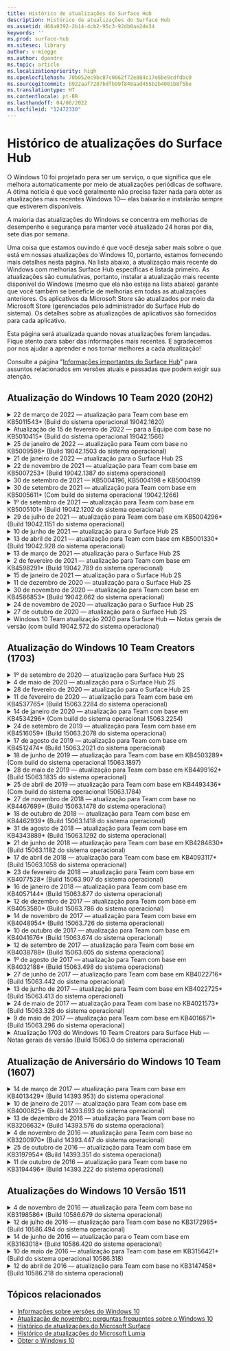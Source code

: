 ```yaml
---
title: Histórico de atualizações do Surface Hub
description: Histórico de atualizações do Surface Hub
ms.assetid: d66a9392-2b14-4cb2-95c3-92db0ae2de34
keywords: ''
ms.prod: surface-hub
ms.sitesec: library
author: v-miegge
ms.author: dpandre
ms.topic: article
ms.localizationpriority: high
ms.openlocfilehash: 70b052ec9bc87c0062f72e884c17e6be9cdfdbc0
ms.sourcegitcommit: b922aaf7287bdfb99f848aad455b2b4001b8f5be
ms.translationtype: HT
ms.contentlocale: pt-BR
ms.lasthandoff: 04/06/2022
ms.locfileid: "12472330"
---
```

# <a name="surface-hub-update-history"></a>Histórico de atualizações do Surface Hub

O Windows 10 foi projetado para ser um serviço, o que significa que ele melhora automaticamente por meio de atualizações periódicas de software. A ótima notícia é que você geralmente não precisa fazer nada para obter as atualizações mais recentes Windows 10— elas baixarão e instalarão sempre que estiverem disponíveis.

A maioria das atualizações do Windows se concentra em melhorias de desempenho e segurança para manter você atualizado 24 horas por dia, sete dias por semana.

Uma coisa que estamos ouvindo é que você deseja saber mais sobre o que está em nossas atualizações do Windows 10, portanto, estamos fornecendo mais detalhes nesta página. Na lista abaixo, a atualização mais recente do Windows com melhorias Surface Hub específicas é listada primeiro. As atualizações são cumulativas, portanto, instalar a atualização mais recente disponível do Windows (mesmo que ela não esteja na lista abaixo) garante que você também se beneficie de melhorias em todas as atualizações anteriores. Os aplicativos da Microsoft Store são atualizados por meio da Microsoft Store (gerenciados pelo administrador do Surface Hub do sistema). Os detalhes sobre as atualizações de aplicativos são fornecidos para cada aplicativo.

Esta página será atualizada quando novas atualizações forem lançadas. Fique atento para saber das informações mais recentes. E agradecemos por nos ajudar a aprender e nos tornar melhores a cada atualização!

Consulte a página "[Informações importantes do Surface Hub](https://support.microsoft.com/products/surface-devices/surface-hub)" para assuntos relacionados em versões atuais e passadas que podem exigir sua atenção.

## <a name="windows-10-team-2020-update-20h2"></a>Atualização do Windows 10 Team 2020 (20H2)

<details>
<summary>22 de março de 2022 — atualização para Team com base em KB5011543* (Build do sistema operacional 19042.1620)</summary>

Essa atualização para o Surface Hub inclui melhorias de qualidade e correções de segurança. As principais atualizações Surface Hub, ainda não descritas [no histórico de atualização do Windows 10](https://support.microsoft.com/help/4581839/windows-10-update-history), incluem:

* Adiciona a capacidade de os administradores [instalarem aplicativos Web progressivos](install-pwa-surface-hub.md) (PWAs).
* Resolve um problema em que os Surface Hubs ingressados no Azure AD ou configurados com uma conta de administrador local não podiam sincronizar o relógio do computador.
* Resolve um problema em que o uso de sugestões de credenciais de Reuniões e Arquivos com o aplicativo Authenticator podia forçar o usuário a repetir o processo de logon.
 
Consulte o [guia de administração do Surface Hub](/surface-hub/) para habilitar/desabilitar recursos e serviços do dispositivo. *[KB5011543](https://support.microsoft.com/help/5011543)
</details>

<details>
<summary>Atualização de 15 de fevereiro de 2022 — para a Equipe com base no KB5010415* (Build do sistema operacional 19042.1566)</summary>

Essa atualização para o Surface Hub inclui melhorias de qualidade e correções de segurança. As principais atualizações do Surface Hub são descritas no [Windows 10 Team 2020 Update 2](surface-hub-2020-update-whats-new.md#windows-10-team-2020-update-2) e também incluem o seguinte:

* Correção que permite que os serviços do Exchange sejam desabilitados durante a configuração da Conta de Dispositivo.
* Melhora a confiabilidade de alguns cenários de instalação da Conta de Dispositivo ao usar uma caixa de correio local do Exchange.
* Melhora a confiabilidade para alguns cenários de configuração de política de MDM ao usar o CSP do SurfaceHub.
* Melhora a confiabilidade para cenários de chamada de entrada ao usar o Skype for Business.

Consulte o [guia de administração do Surface Hub](/surface-hub/) para habilitar/desabilitar recursos e serviços do dispositivo. *[KB5010415](https://support.microsoft.com/help/5010415)
</details>

<details>
<summary>25 de janeiro de 2022 — atualização para Team com base no KB5009596* (Build 19042.1503 do sistema operacional)</summary>

Essa atualização para o Surface Hub inclui melhorias de qualidade e correções de segurança. As principais atualizações Surface Hub, ainda não descritas [no histórico de atualização do Windows 10](https://support.microsoft.com/help/4581839/windows-10-update-history), incluem:

* Resolve um problema em que os Surface Hubs não podiam relatar dados para seus espaços de trabalho configurados do Azure Log Analytics.
* Resolve um problema em que iniciar uma reunião Skype for Business de uma tela de boas-vindas de um Surface Hub pode resultar em um cliente SfB totalmente maximizada que não era minimizado.
* Resolve um problema em que os Surface Hubs ingressados no Azure AD não preencheram previamente reuniões e arquivos de login com uma lista de convidados de reunião.
* Resolve um problema em que a rotação da senha da conta de dispositivo não pôde ser habilitada em alguns cenários locais.

Consulte o [guia de administração do Surface Hub](/surface-hub/) para habilitar/desabilitar recursos e serviços do dispositivo. *[KB5009596](https://support.microsoft.com/help/5009596)
</details>

<details>
<summary>21 de janeiro de 2022 — atualização para o Surface Hub 2S</summary>

Essa atualização é específica do Surface Hub 2S e fornece as atualizações de driver e firmware descritas abaixo:

* Atualização UEFI do Surface - 694.3924.768.0
  * Melhora a segurança e a estabilidade do sistema.
* Driver da Interface do Mecanismo de Gerenciamento Intel(R) - 2120.100.0.1085
  * Melhora a segurança e a estabilidade do sistema.
</details>

<details>
<summary>22 de novembro de 2021 — atualização para Team com base em KB5007253* (Build 19042.1387 do sistema operacional)</summary>

Essa atualização para o Surface Hub inclui melhorias de qualidade e correções de segurança. As principais atualizações Surface Hub, ainda não descritas [no histórico de atualização do Windows 10](https://support.microsoft.com/help/4581839/windows-10-update-history), incluem:

* Correção que impõe um limite de 32 caracteres ao usar a política MDM para definir 'Nome Amigável' em um Surface Hub.
* Correção que corrige o comportamento da política MDM allowStorageCard quando revertida para um valor de 1 (cartões de armazenamento permitidos) de 0.
* Atualize para permitir que o navegador Edge (Chromium) acesse os mesmos locais de arquivo acessíveis no Explorador de Arquivos, incluindo uma unidade USB anexada.

Consulte o [guia de administração do Surface Hub](/surface-hub/) para habilitar/desabilitar recursos e serviços do dispositivo. *[KB5007253](https://support.microsoft.com/help/5007253)
</details>

<details>
<summary>30 de setembro de 2021 — KB5004196, KB5004198 e KB5004199</summary>

Essas atualizações para o Surface Hub entregam o cliente da sala Teams, o agente do Centro de Administração do Teams e o agente de Salas de Reunião Gerenciadas. Os principais recursos são descritos nas [na Sala do Teams no Surface Hub](surface-hub-teams-rooms.md).
 
Consulte o [guia de administração do Surface Hub](/surface-hub/) para habilitar/desabilitar recursos e serviços do dispositivo.
</details>

<details>
<summary>30 de setembro de 2021 — atualização para Team com base em KB5005611* (Com build do sistema operacional 19042.1266)</summary>

Essa atualização para o Surface Hub inclui melhorias de qualidade e correções de segurança. As principais atualizações Surface Hub, ainda não descritas [no histórico de atualização do Windows 10](https://support.microsoft.com/help/4581839/windows-10-update-history), incluem:

* Substitui o Modo de Reunião 1 (Teams preferencial/SfB disponível) pela funcionalidade do Modo 2 (somente Teams), qualquer configuração pode ser usada, mas ambas têm o mesmo efeito.

Consulte o [guia de administração do Surface Hub](/surface-hub/) para habilitar/desabilitar recursos e serviços do dispositivo. *[KB5005611](https://support.microsoft.com/help/5005611)
</details>

<details>
<summary>1º de setembro de 2021 — atualização para Team com base em KB5005101* (Build 19042.1202 do sistema operacional)</summary>

Essa atualização para o Surface Hub inclui melhorias de qualidade e correções de segurança. As principais atualizações Surface Hub são descritas [na atualização 1 de 2020 do Windows 10 Team](surface-hub-2020-update-whats-new.md#windows-10-team-2020-update-1) e também incluem o seguinte:

* Melhora a confiabilidade de alguns cenários de instalação da Conta de Dispositivo ao usar uma caixa de correio local do Exchange.

Consulte o [guia de administração do Surface Hub](/surface-hub/) para habilitar/desabilitar recursos e serviços do dispositivo. *[KB5005101](https://support.microsoft.com/help/5005101)
</details>

<details>
<summary>29 de julho de 2021 — atualização para Team com base em KB5004296* (Build 19042.1151 do sistema operacional)</summary>

Essa atualização para o Surface Hub inclui melhorias de qualidade e correções de segurança. As principais atualizações Surface Hub, ainda não descritas [no histórico de atualização do Windows 10](https://support.microsoft.com/help/4581839/windows-10-update-history), incluem:

* Atualize para o recurso "Coletar logs" para incluir dados de diagnóstico do Windows no formato csv.
* Correção que garante que a limpeza da Sessão Final remova completamente todos os dados relacionados ao Edge Chromium.
* Melhora alguns cenários de credenciais pessoais com Surface Hubs ingressados no Azure AD ao usar o aplicativo Authenticator.

Consulte o [guia de administração do Surface Hub](/surface-hub/) para habilitar/desabilitar recursos e serviços do dispositivo. *[KB5004296](https://support.microsoft.com/help/5004296)
</details>

<details>
<summary>10 de junho de 2021 — atualização para o Surface Hub 2S</summary>

Essa atualização é específica do Surface Hub 2S e fornece as atualizações de driver e firmware descritas abaixo:

* Atualização UEFI do Surface - 694.3751.768.0
  * Aborda a vulnerabilidade de segurança crítica e melhora a estabilidade do sistema.
* Atualização de firmware do Surface ME - 11.8.86.3877
  * Aborda a vulnerabilidade de segurança crítica e melhora a estabilidade do sistema.
* Driver da Interface do Mecanismo de Gerenciamento Intel(R) - 2102.100.0.1044
  * Aborda a vulnerabilidade de segurança crítica e melhora a estabilidade do sistema.
</details>

<details>
<summary>13 de abril de 2021 — atualização para Team com base em KB5001330* (Build 19042.928 do sistema operacional)</summary>

Essa atualização para o Surface Hub inclui melhorias de qualidade e correções de segurança. As principais atualizações Surface Hub, ainda não descritas [no histórico de atualização do Windows 10](https://support.microsoft.com/help/4581839/windows-10-update-history), incluem:

* Resolve um problema em que alguns dispositivos Surface Hub estavam instalando apenas atualizações de segurança do Windows mensais, em vez de todas as Windows cumulativas.

Consulte o [guia de administração do Surface Hub](/surface-hub/) para habilitar/desabilitar recursos e serviços do dispositivo. *[KB5001330](https://support.microsoft.com/help/5001330)
</details>

<details>
<summary>13 de março de 2021 — atualização para o Surface Hub 2S</summary>

Essa atualização é específica do Surface Hub 2S e fornece as atualizações de driver e firmware descritas abaixo:

* Driver de Bluetooth Intel(R) - 22.30.0.4
  * Melhora a segurança e a estabilidade do sistema.
* Driver gráfico Intel(R) - 27.20.100.8682
  * Melhora a segurança e a estabilidade do sistema.
* Driver Wi-Fi Intel(R) - 22.30.0.11
  * Melhora a segurança e a estabilidade do sistema.
</details>

<details>
<summary>2 de fevereiro de 2021 — atualização para Team com base em KB4598291* (Build 19042.789 do sistema operacional)</summary>

Essa atualização para o Surface Hub inclui melhorias de qualidade e correções de segurança. As principais atualizações Surface Hub, ainda não descritas [no histórico de atualização do Windows 10](https://support.microsoft.com/help/4581839/windows-10-update-history), incluem:

* Correção que permite que a sincronização de calendário com Exchange funcione quando o UPN da conta de dispositivo não for igual a seu SMTP.
* Adiciona a capacidade de os administradores [desabilitarem o uso da Autenticação Moderna](/windows/client-management/mdm/surfacehub-csp#deviceaccount-exchangemodernauthenabled) durante a sincronização de calendário com o Exchange.
* Garante que os usuários do Surface Hub não sejam solicitados a inserir credenciais de proxy depois que o recurso "Usar credenciais de conta de dispositivo" tiver sido habilitado.
* Resolve um problema em que as Windows de atualização e atualização da Loja nunca seriam concluídas se um proxy que exigisse autenticação estivesse em uso.
* Melhora a confiabilidade do aplicativo Conexão durante cenários de ingestão com fio.

Consulte o [guia de administração do Surface Hub](/surface-hub/) para habilitar/desabilitar recursos e serviços do dispositivo. *[KB4598291](https://support.microsoft.com/help/4598291)
</details>

<details>
<summary>15 de janeiro de 2021 — atualização para o Surface Hub 2S</summary>

Essa atualização é específica do Surface Hub 2S e fornece as atualizações de driver e firmware descritas abaixo:

* Atualização de firmware do Surface SMC - 3.93.139.0
* Atualização UEFI do Surface - 694.3473.768.0
</details>

<details>
<summary>11 de dezembro de 2020 — atualização para o Surface Hub 2S</summary>

Essa atualização é específica do Surface Hub 2S e fornece as atualizações de driver e firmware descritas abaixo:

* Atualização de firmware do Surface SMC - 3.92.139.0
* Atualização UEFI do Surface - 694.3447.768.0
</details>

<details>
<summary>30 de novembro de 2020 — atualização para Team com base em KB4586853* (Build 19042.662 do sistema operacional)</summary>

Essa atualização para o Surface Hub inclui melhorias de qualidade e correções de segurança. As principais atualizações Surface Hub, ainda não descritas [no histórico de atualização do Windows 10](https://support.microsoft.com/help/4581839/windows-10-update-history), incluem:

* Atualize para a página Configurações de Privacidade para fornecer opções adicionais.
* Resolve um problema em que as reuniões que já tinham sido iniciadas não eram exibidas na tela de boas-vindas/iniciar.
* Resolve um problema com a recuperação de nuvem para localidades não-en-US.
* Skype for Business
  * Melhora o desempenho de áudio direcional.
  * Sons reduzidos de "toque de caneta" ao usar a Caneta durante as chamadas Skype for Business.
* Melhora a confiabilidade ao se inscrever no programa Windows Insider.
* Melhora a confiabilidade do shell Windows Team.

Consulte o [guia de administração do Surface Hub](/surface-hub/) para habilitar/desabilitar recursos e serviços do dispositivo. *[KB4586853](https://support.microsoft.com/help/4586853)
</details>

<details>
<summary>24 de novembro de 2020 — atualização para o Surface Hub 2S</summary>

Essa atualização é específica do Surface Hub 2S e fornece as atualizações de driver e firmware descritas abaixo:

* Atualização de firmware do Surface SMC - 3.91.139.0
  * Melhore a confiabilidade de espera conectada.
* Atualização do Firmware do Surface Touch - 3.91.139.0
  * Aprimora a resposta de toque de espera conectada.
* Atualização do Firmware de Áudio USB do Surface - 3.91.139.0
* Atualização do Firmware da Caneta Surface - 3.91.139.0
</details>

<details>
<summary>27 de outubro de 2020 — atualização para o Surface Hub 2S</summary>

Essa atualização é específica do Surface Hub 2S e fornece as atualizações de driver e firmware descritas abaixo:

* Atualização de Firmware do Surface System Aggregator - 4.14.139.0
* Atualização UEFI do Surface - 694.3386.768.0
</details>

<details>
<summary>Windows 10 Team atualização 2020 para Surface Hub — Notas gerais de versão (com build 19042.572 do sistema operacional)</summary>

Essa atualização para o Surface Hub inclui melhorias de qualidade e correções de segurança. As principais atualizações Surface Hub, ainda não descritas no [histórico de atualizações do Windows 10,](https://support.microsoft.com/help/4581839/windows-10-update-history) são notadas na página "[Novidades na atualização do Windows 10 Team 2020](/surface-hub/surface-hub-2020-update-whats-new)".

Consulte a página "[Instalar atualização do Windows 10 Team 2020](/surface-hub/surface-hub-2020-update)" para obter mais informações sobre disponibilidade de atualização por região, método de distribuição e tipo de dispositivo.
</details>

## <a name="windows-10-team-creators-update-1703"></a>Atualização do Windows 10 Team Creators (1703)

<details>
<summary>1º de setembro de 2020 — atualização para Surface Hub 2S</summary>

Essa atualização é específica do Surface Hub 2S e fornece as atualizações de driver e firmware descritas abaixo:

* Atualização de firmware do Surface SMC - 1.177.139.0
  * Melhora cenários de reparo de campo.
* Atualização do firmware do Surface SSD - 5.14.139.0
  * Melhora a estabilidade do sistema.
* Driver do Surface Serial Hub - 9.40.139.0
  * Melhora a estabilidade do sistema.
</details>

<details>
<summary>4 de maio de 2020 — atualização para o Surface Hub 2S</summary>

Essa atualização é específica do Surface Hub 2S e fornece as atualizações de driver e firmware descritas abaixo:

* Driver de áudio USB do Surface - 15.3.6.0
  * Melhora o desempenho de áudio direcional.
* Driver de áudio de exibição Intel(R) - 10.27.0.5
  * Melhora cenários de compartilhamento de tela.
* Driver gráfico Intel(R) - 26.20.100.7263
  * Melhora a estabilidade do sistema.
* Driver do Surface System - 1.7.139.0
  * Melhora a estabilidade do sistema.
* Atualização de firmware do Surface SMC - 1.176.139.0
  * Melhora a estabilidade do sistema.
</details>

<details>
<summary>28 de fevereiro de 2020 — atualização para o Surface Hub 2S</summary>

Essa atualização é específica do Surface Hub 2S e fornece as atualizações de driver e firmware descritas abaixo:

* Driver de Integração do Surface - 13.46.139.0 
  * Melhora os cenários de brilho de exibição.
* Driver da Interface do Mecanismo de Gerenciamento Intel(R) - 1914.12.0.1256
  * Melhora a estabilidade do sistema.
* Atualização de firmware do Surface SMC - 1.161.139.0
  * Melhora o desempenho da bateria da caneta.
* Atualização UEFI do Surface - 694.2938.768.0
  * Melhora a estabilidade do sistema.
</details>

<details>
<summary>11 de fevereiro de 2020 — atualização para Team com base em KB4537765* (Build 15063.2284 do sistema operacional)</summary>

Essa atualização para o Surface Hub inclui melhorias de qualidade e correções de segurança. As principais atualizações Surface Hub, ainda não descritas [no histórico de atualização do Windows 10](https://support.microsoft.com/help/4018124/windows-10-update-history), incluem:

* Resolve um problema em que o Hub 2S não pode ser ouvido bem por outros participantes durante chamadas do Skype for Business.
* Melhora a confiabilidade de alguns cenários de uso de idioma RTL, árabe, hebraico e outros no Surface Hub.

Consulte o [guia de administração do Surface Hub](/surface-hub/) para habilitar/desabilitar recursos e serviços do dispositivo.
*[KB4537765](https://support.microsoft.com/help/4537765)
</details>

<details>
<summary>14 de janeiro de 2020 — atualização para Team com base em KB4534296* (Com build do sistema operacional 15063.2254)</summary>

Essa atualização para o Surface Hub inclui melhorias de qualidade e correções de segurança. As principais atualizações Surface Hub, ainda não descritas [no histórico de atualização do Windows 10](https://support.microsoft.com/help/4018124/windows-10-update-history), incluem:

* Resolve um problema com o conjunto de log para Microsoft Surface Hub 2S.

Consulte o [guia de administração do Surface Hub](/surface-hub/) para habilitar/desabilitar recursos e serviços do dispositivo.
*[KB4534296](https://support.microsoft.com/help/4534296)
</details>

<details>
<summary>24 de setembro de 2019 — atualização para Team com base em KB4516059* (Build 15063.2078 do sistema operacional)</summary>

Essa atualização para o Surface Hub inclui melhorias de qualidade e correções de segurança. As principais atualizações Surface Hub, ainda não descritas [no histórico de atualização do Windows 10](https://support.microsoft.com/help/4018124/windows-10-update-history), incluem:

 * Atualize para a página das configurações de recuperação do Surface Hub 2S para refletir com precisão as opções de recuperação.
 * Atualize para a tela de boas-vindas do Surface Hub 2S para melhorar a reconhecimento do dispositivo.
 * Resolvido um problema com o plano de fundo do shell do Windows Team exibindo incorretamente.
 * Resolvido um problema com persistência de layout do Menu Iniciar quando configurado usando a política MDM.
 * Corrigido um problema em Microsoft Edge que ocorre ao navegar em alguns sites internos.
 * Corrigido um problema em Skype for Business que ocorre ao apresentar no modo de tela inteira.

Consulte o [guia de administração do Surface Hub](/surface-hub/) para habilitar/desabilitar recursos e serviços do dispositivo.
*[KB4503289](https://support.microsoft.com/help/4503289)
</details>

<details>
<summary>17 de agosto de 2019 — atualização para Team com base em KB4512474* (Build 15063.2021 do sistema operacional)</summary>

Essa atualização para o Surface Hub inclui melhorias de qualidade e correções de segurança. As principais atualizações Surface Hub, ainda não descritas [no histórico de atualização do Windows 10](https://support.microsoft.com/help/4018124/windows-10-update-history), incluem:

 * Garante que a Saída de Vídeo no Hub 2S seja padrão para o modo "Duplicado".
 * Melhora a confiabilidade de alguns cenários de uso de idioma árabe no Surface Hub.

Consulte o [guia de administração do Surface Hub](/surface-hub/) para habilitar/desabilitar recursos e serviços do dispositivo.
*[KB4503289](https://support.microsoft.com/help/4503289)
 </details>

<details>
<summary>18 de junho de 2019 — atualização para Team com base em KB4503289* (Com build do sistema operacional 15063.1897)</summary>

Essa atualização para o Surface Hub inclui melhorias de qualidade e correções de segurança. As principais atualizações Surface Hub, ainda não descritas [no histórico de atualização do Windows 10](https://support.microsoft.com/help/4018124/windows-10-update-history), incluem:

* Resolve um problema que impede que um usuário entre em um dispositivo Microsoft Surface Hub com uma conta do Azure Active Directory. Esse problema ocorre porque uma sessão anterior não terminou com êxito.
* Adiciona suporte para conexões TLS 1.2 a provedores de identidade e Exchange em cenários de configuração de conta de dispositivo.
* Correções para melhorar a confiabilidade do Aplicativo de Diagnóstico de Hardware no Hub 2S. 
* Correção para melhorar a consistência da experiência de instalação da primeira vez no Hub 2S. 

Consulte o [guia de administração do Surface Hub](/surface-hub/) para habilitar/desabilitar recursos e serviços do dispositivo.
*[KB4503289](https://support.microsoft.com/help/4503289)
</details>

<details>
<summary>28 de maio de 2019 — atualização para Team com base em KB4499162* (Build 15063.1835 do sistema operacional)</summary>

Essa atualização para o Surface Hub inclui melhorias de qualidade e correções de segurança. As principais atualizações Surface Hub, ainda não descritas [no histórico de atualização do Windows 10](https://support.microsoft.com/help/4018124/windows-10-update-history), incluem:

* Garante que os usuários do Surface Hub não sejam solicitados a inserir credenciais de proxy depois que o recurso "Usar credenciais de conta de dispositivo" tiver sido habilitado.
* Resolve um problema em que as conexões Skype falham periodicamente porque o áudio/vídeo não está usando o proxy correto.
* Adiciona suporte ao TLS 1.2 em Skype for Business.
* Resolve uma falha de conexão SIP no cliente Skype quando o servidor Skype tem TLS 1.0 ou TLS 1.1 desabilitado.

Consulte o [guia de administração do Surface Hub](/surface-hub/) para habilitar/desabilitar recursos e serviços do dispositivo.
*[KB4499162](https://support.microsoft.com/help/4499162)
</details>

<details>
<summary>25 de abril de 2019 — atualização para Team com base em KB4493436* (Com build do sistema operacional 15063.1784)</summary>

Essa atualização para o Surface Hub inclui melhorias de qualidade e correções de segurança. As principais atualizações Surface Hub, ainda não descritas [no histórico de atualização do Windows 10](https://support.microsoft.com/help/4018124/windows-10-update-history), incluem:

* Resolve o problema de sincronização de vídeo e áudio com alguns dispositivos USB que estão conectados ao Surface Hub.

Consulte o [guia de administração do Surface Hub](/surface-hub/) para habilitar/desabilitar recursos e serviços do dispositivo.
*[KB4493436](https://support.microsoft.com/help/4493436)
</details>

<details>
<summary>27 de novembro de 2018 — atualização para Team com base no KB4467699* (Build 15063.1478 do sistema operacional)</summary>

Essa atualização para o Surface Hub inclui melhorias de qualidade e correções de segurança. As principais atualizações Surface Hub, ainda não descritas [no histórico de atualização do Windows 10](https://support.microsoft.com/help/4018124/windows-10-update-history), incluem:

* Resolve um problema que impede alguns usuários de fazer logon em "Minhas Reuniões e Arquivos".

Consulte o [guia de administração do Surface Hub](/surface-hub/) para habilitar/desabilitar recursos e serviços do dispositivo.
*[KBKB4467699](https://support.microsoft.com/help/KB4467699)
</details>

<details>
<summary>18 de outubro de 2018 — atualização para Team com base em KB4462939* (Build 15063.1418 do sistema operacional)</summary>

Essa atualização para o Surface Hub inclui melhorias de qualidade e correções de segurança. As principais atualizações Surface Hub, ainda não descritas [no histórico de atualização do Windows 10](https://support.microsoft.com/help/4018124/windows-10-update-history), incluem:

* Correções Skype for Business: 
  * Resolve o problema de conexão do Skype for Business ao retomar a suspensão
  * Resolve o problema de conexão de rede do Skype for Business quando o dispositivo está conectado à Internet
  * Resolve a falha do Skype for Business ao pesquisar usuários do diretório
* Resolve um problema em que o Hub relata incorretamente “nenhuma conexão com a Internet” em ambientes de proxy corporativos.
* Implementou um recurso que permite que os clientes aceitem uma nova experiência do Quadro de Comunicações.

Consulte o [guia de administração do Surface Hub](/surface-hub/) para habilitar/desabilitar recursos e serviços do dispositivo.
*[KB4462939](https://support.microsoft.com/help/4462939)
</details>

<details>
<summary>31 de agosto de 2018 — atualização para Team com base em KB4343889* (Build 15063.1292 do sistema operacional)</summary>

Essa atualização para o Surface Hub inclui melhorias de qualidade e correções de segurança. As principais atualizações Surface Hub, ainda não descritas [no histórico de atualização do Windows 10](https://support.microsoft.com/help/4018124/windows-10-update-history), incluem:

* Adiciona suporte para o Microsoft Teams
* Resolve o problema de gerenciamento de tarefas com o registro do Intune
* Permite que os administradores desabilitem os serviços de Mensagens Instantâneas e Email para o Hub
* Correções adicionais de bugs e melhorias de confiabilidade para o Skype for Business para Surface Hub

Consulte o [guia de administração do Surface Hub](/surface-hub/) para habilitar/desabilitar recursos e serviços do dispositivo.
*[KB4343889](https://support.microsoft.com/help/4343889)
</details>

<details>
<summary>21 de junho de 2018 — atualização para Team com base em KB4284830* (Build 15063.1182 do sistema operacional)</summary>

Essa atualização para o Surface Hub inclui melhorias de qualidade e correções de segurança. As principais atualizações Surface Hub, ainda não descritas [no histórico de atualização do Windows 10](https://support.microsoft.com/help/4018124/windows-10-update-history), incluem:

* Alteração de telemetria no suporte aos requisitos de RGPD no EMEA

Consulte o [guia de administração do Surface Hub](/surface-hub/) para habilitar/desabilitar recursos e serviços do dispositivo.
*[KB4284830](https://support.microsoft.com/help/KB4284830)
</details>

<details>
<summary>17 de abril de 2018 — atualização para Team com base em KB4093117* (Build 15063.1058 do sistema operacional)</summary>

Essa atualização para o Surface Hub inclui melhorias de qualidade e correções de segurança. As principais atualizações Surface Hub, ainda não descritas [no histórico de atualização do Windows 10](https://support.microsoft.com/help/4018124/windows-10-update-history), incluem:

* Resolve um problema de projeção com fio
* Habilita a atualização em massa para determinadas políticas de MDM (Gerenciamento de Dispositivo Móvel)
* Resolve o problema de discagem telefônica com chamadas internacionais
* Resolve o problema de resolução de imagem quando 2 Surface Hubs juntam-se à mesma reunião
* Resolve o erro de tratamento de certificados OMS (Operations Management Suite)
* Resolve um problema de segurança ao limpar no final de uma sessão
* Resolve o problema de Miracast, quando o Surface Hub é especificado para os canais de 149 a 165
  * Os canais 149 a 165 continuarão a ser inutilizáveis na Europa, Japão ou Israel devido a regulamentações governamentais regionais

Consulte o [guia de administração do Surface Hub](/surface-hub/) para habilitar/desabilitar recursos e serviços do dispositivo.
*[KB4093117](https://support.microsoft.com/help/4093117)
</details>

<details>
<summary>23 de fevereiro de 2018 — atualização para Team com base em KB4077528* (Build 15063.907 do sistema operacional)</summary>

Essa atualização para o Surface Hub inclui melhorias de qualidade e correções de segurança. As principais atualizações Surface Hub, ainda não descritas [no histórico de atualização do Windows 10](https://support.microsoft.com/help/4018124/windows-10-update-history), incluem:

* Resolvido um problema em que as configurações do MDM não estavam sendo aplicadas corretamente
* Processo de limpeza aprimorado

Consulte o [guia de administração do Surface Hub](/surface-hub/) para habilitar/desabilitar recursos e serviços do dispositivo.
*[KB4077528](https://support.microsoft.com/help/4077528)
</details>

<details>
<summary>16 de janeiro de 2018 — atualização para Team com base em KB4057144* (Build 15063.877 do sistema operacional)</summary>

Essa atualização para o Surface Hub inclui melhorias de qualidade e correções de segurança. As principais atualizações Surface Hub, ainda não descritas [no histórico de atualização do Windows 10](https://support.microsoft.com/help/4018124/windows-10-update-history), incluem:

* Adiciona a capacidade de gerenciar o layout do menu iniciar por meio do MDM
* Correção de bugs do MDM na configuração de rotação de senha

Consulte o [guia de administração do Surface Hub](/surface-hub/) para habilitar/desabilitar recursos e serviços do dispositivo.
*[KB4057144](https://support.microsoft.com/help/4057144)
</details>

<details>
<summary>12 de dezembro de 2017 — atualização para Team com base em KB4053580* (Build 15063.786 do sistema operacional)</summary>

Essa atualização para o Surface Hub inclui melhorias de qualidade e correções de segurança. As principais atualizações Surface Hub, ainda não descritas [no histórico de atualização do Windows 10](https://support.microsoft.com/help/4018124/windows-10-update-history), incluem:

* Resolve flashes de vídeo da câmera (lacrimejamentos ou piscações) durante chamadas no Skype for Business
* Resolve o problema de ID do SSD do Centro de Notificação

Consulte o [guia de administração do Surface Hub](/surface-hub/) para habilitar/desabilitar recursos e serviços do dispositivo.
*[KB4053580](https://support.microsoft.com/help/4053580)
</details>

<details>
<summary>14 de novembro de 2017 — atualização para Team com base em KB4048954* (Build 15063.726 do sistema operacional)</summary>

Essa atualização para o Surface Hub inclui melhorias de qualidade e correções de segurança. As principais atualizações Surface Hub, ainda não descritas [no histórico de atualização do Windows 10](https://support.microsoft.com/help/4018124/windows-10-update-history), incluem:

* Atualização de recursos que permite que os clientes habilitem a autenticação de rede com fio 802,1x usando a política MDM.
* Uma atualização de recurso que permite que os usuários selecionem dinamicamente um aplicativo de sua escolha ao abrir um arquivo.
* Correção que garante que a limpeza da Sessão Final remova totalmente todas as conexões entre a conta do usuário e o dispositivo.
* Correção de desempenho que melhora o tempo de limpeza, bem como o tempo de conexão do Miracast.
* Introduz a utilização de Autenticação Fácil durante reuniões ad hoc.
* Correção que garante que os componentes do serviço usem o mesmo proxy configurado no dispositivo.
* Reduz e garante mais detalhadamente a telemetria transmitida pelo dispositivo, reduzindo a utilização de largura de banda.
* Habilita um recurso que permite que os usuários forneçam comentários à Microsoft após a conclusão de uma reunião.

Consulte o [guia de administração do Surface Hub](/surface-hub/) para habilitar/desabilitar recursos e serviços do dispositivo.
*[KB4048954](https://support.microsoft.com/help/4048954)
</details>

<details>
<summary>10 de outubro de 2017 — atualização para Team com base em KB4041676* (Build 15063.674 do sistema operacional)</summary>

Essa atualização para o Surface Hub inclui melhorias de qualidade e correções de segurança. As principais atualizações Surface Hub, ainda não descritas [no histórico de atualização do Windows 10](https://support.microsoft.com/help/4018124/windows-10-update-history), incluem:

* Skype for Business
  * Resolve o problema que exigia uma reinicialização do dispositivo ao retornar da suspensão.
  * Corrige o problema em que os contatos externos não resolviam por meio da conta do hub online do Skype.
* PowerPoint
  * Corrige o problema em que algumas apresentações do PowerPoint não projetavam no Hub.
* Geral
  * Correção para resolver o problema em que a porta USB não poderia ser desabilitada pelo Administrador do Sistema.

*[KB4041676](https://support.microsoft.com/help/4041676)
</details>

<details>
<summary>12 de setembro de 2017 — atualização para Team com base em KB4038788* (Build 15063.605 do sistema operacional) </summary>

Essa atualização para o Surface Hub inclui melhorias de qualidade e correções de segurança. As principais atualizações Surface Hub, ainda não descritas [no histórico de atualização do Windows 10](https://support.microsoft.com/help/4018124/windows-10-update-history), incluem:

* Segurança
  * Resolve o problema com o Bitlocker quando o dispositivo acorda da suspensão.
* Geral
  * Reduz a frequência/quantidade de telemetria de saúde do dispositivo, melhorando o desempenho do sistema.
  * Corrige o problema que impedia o dispositivo de coletar logs do sistema.

*[KB4038788](https://support.microsoft.com/help/4038788)
</details>

<details>
<summary>1º de agosto de 2017 — atualização para Team com base em KB4032188* (Build 15063.498 do sistema operacional)</summary>

* Skype for Business 
  * Resolve o problema de logon do Skype for Business, que exigia repetir ou reiniciar o sistema.
  * Resolve o tempo de reunião exibido incorretamente do Skype for Business.
  * Correções para melhorar a confiabilidade do Surface Hub do Skype for Business.

*[KB4032188](https://support.microsoft.com/help/4032188)
</details>

<details>
<summary>27 de junho de 2017 — atualização para Team com base em KB4022716* (Build 15063.442 do sistema operacional)</summary>

Essa atualização para o Surface Hub inclui melhorias de qualidade e correções de segurança. As principais atualizações Surface Hub, ainda não descritas [no histórico de atualização do Windows 10](https://support.microsoft.com/help/4018124/windows-10-update-history), incluem:

* Resolve falhas de driver NVIDIA que podem exigir o Surface Hub 84" em suspensão para ser desligado, exigindo uma reinicialização manual.
* Resolvido um problema em que alguns aplicativos não conseguem iniciar em um Surface Hub 84”.

*[KB4022716](https://support.microsoft.com/help/4022716)
</details>

<details>
<summary>13 de junho de 2017 — atualização para Team com base em KB4022725* (Build 15063.413 do sistema operacional)</summary>

Essa atualização para o Surface Hub inclui melhorias de qualidade e correções de segurança. As principais atualizações Surface Hub, ainda não descritas [no histórico de atualização do Windows 10](https://support.microsoft.com/help/4018124/windows-10-update-history), incluem:

* Geral
  * Problemas resolvidos com a queda de tinta de caneta com canetas
  * Problema resolvido causando tempo estendido para a reunião de "limpeza"

*[KB4022725](https://support.microsoft.com/help/4022725)
</details>

<details>
<summary>24 de maio de 2017 — atualização para Team com base no KB4021573* (Build 15063.328 do sistema operacional)</summary>

Essa atualização para o Surface Hub inclui melhorias de qualidade e correções de segurança. As principais atualizações Surface Hub, ainda não descritas [no histórico de atualização do Windows 10](https://support.microsoft.com/help/4018124/windows-10-update-history), incluem:

* Geral
  * Problema resolvido com retenção de configuração de proxy durante o problema de atualização

*[KB4021573](https://support.microsoft.com/help/4021573)
</details>

<details>
<summary>9 de maio de 2017 — atualização para Team com base em KB4016871* (Build 15063.296 do sistema operacional)</summary>

Essa atualização para o Surface Hub inclui melhorias de qualidade e correções de segurança. As principais atualizações Surface Hub, ainda não descritas [no histórico de atualização do Windows 10](https://support.microsoft.com/help/4018124/windows-10-update-history), incluem:

* Geral
  * Problema ciclo de repouso/ativação
  * Vários problemas de redefinição e recuperação foram resolvidos
  * Resolução de um problema da guia histórico de atualização
  * Problema resolvido de inicialização do serviço Miracast
* Apps
  * Correção do erro de atualização do pacote de aplicativos

*[KB4016871](https://support.microsoft.com/help/4016871)
</details>

<details>
<summary>Atualização 1703 do Windows 10 Team Creators para Surface Hub — Notas gerais de versão (Build 15063.0 do sistema operacional)</summary>

Essa atualização para o Surface Hub inclui melhorias de qualidade e correções de segurança. As principais atualizações Surface Hub, ainda não descritas [no histórico de atualização do Windows 10](https://support.microsoft.com/help/4018124/windows-10-update-history), incluem:

* Evoluindo a experiência de tela grande 
  * Carrossel de reunião aprimorado em boas-vindas e início
  * Participe de reuniões e termine a sessão diretamente do menu Iniciar
  * Os aplicativos podem utilizar mais da tela durante uma sessão
  * Controles Skype simplificados
  * Mecanismos aprimorados para fornecer comentários
* Acessar Meu Conteúdo Pessoal*
  * Login único pessoal da tela inicial ou de boas vindas
  * Participe de reuniões e termine a sessão diretamente do menu Iniciar
  * Acessar arquivos pessoais por meio OneDrive for Business diretamente de da tela inicial
  * Login do participante pré-preenchido
  * Fluxos de autenticação simplificados com o aplicativo "Autenticador" **
* Gerenciamento & implantação 
  * Experiência OOBE simplificada por meio do provisionamento em massa
  * Serviço de recuperação de dispositivo baseado em nuvem
  * Suporte a certificados de cliente corporativo
  * Suporte aprimorado de credenciais de proxy
  * Adicionado e /aprimorado o suporte à configuração de QoS (Qualidade de Serviço) do Skype
  * Adição da capacidade de definir o volume do dispositivo padrão em Configurações
  * Suporte aprimorado de MDM para [configurações do Surface Hub](/surface-hub/remote-surface-hub-management)
* Segurança aprimorada 
  * Adição da capacidade de restringir unidades USB somente ao BitLocker
  * Adição da capacidade de desabilitar portas USB por meio do MDM
  * Adição da capacidade de desabilitar a funcionalidade “retomar sessão” no tempo limite
  * Adição de suporte com fio 802.1x
* Áudio e projeção
  * Aprimoramentos do Áudio Dolby "Alto-falante humano"
  * Sons reduzidos de "toque de caneta" ao usar a Caneta durante chamadas do Skype for Business
  * Adicionado suporte para conexões da infraestrutura Miracast
* Correções de confiabilidade e desempenho
  * Vários problemas de redefinição e recuperação foram resolvidos
  * Resolvido problema de autenticação do Surface Hub Exchange ao utilizar certificados de cliente
  * Estabilidade aprimorada da conexão de rede e credenciais Wi-Fi 
  * Correção de problemas de replicação de áudio e sincronização do Miracast durante a reprodução de vídeo
  * Configuração incluída para desabilitar o comportamento de conexão automática

*O recurso de entrada única requer o uso do Office365 e OneDrive for Business **Consulte o Guia de Administração para requisitos de serviço

</details>

## <a name="windows-10-team-anniversary-update-1607"></a>Atualização de Aniversário do Windows 10 Team (1607)

<details>
<summary>14 de março de 2017 — atualização para Team com base em KB4013429* (Build 14393.953) do sistema operacional</summary>

Essa atualização para o Surface Hub inclui melhorias de qualidade e correções de segurança. As principais atualizações Surface Hub, ainda não descritas [no histórico de atualização do Windows 10](https://support.microsoft.com/help/4018124/windows-10-update-history), incluem:

* Geral
  * Correção de segurança do Explorador de Arquivos para impedir a navegação para locais de arquivos restritos
* Skype for Business
  * Correção para resolver latência durante o compartilhamento de tela com base na Área de Trabalho Remota

*[KB4013429](https://support.microsoft.com/help/4013429)
</details>

<details>
<summary>10 de janeiro de 2017 — atualização para Team com base em KB4000825* (Build 14393.693 do sistema operacional)</summary>

Essa atualização para o Surface Hub inclui melhorias de qualidade e correções de segurança. As principais atualizações Surface Hub, ainda não descritas [no histórico de atualização do Windows 10](https://support.microsoft.com/help/4018124/windows-10-update-history), incluem:

* Seleção habilitada de layouts de teclado 106/109 para uso com teclados físicos japoneses

*[KB4000825](https://support.microsoft.com/help/4000825)
</details>

<details>
<summary>13 de dezembro de 2016 — atualização para Team com base no KB3206632* (Build 14393.576 do sistema operacional)</summary>

Essa atualização para o Surface Hub inclui melhorias de qualidade e correções de segurança. As principais atualizações Surface Hub, ainda não descritas [no histórico de atualização do Windows 10](https://support.microsoft.com/help/4018124/windows-10-update-history), incluem:

* Resolve o problema de distorção de áudio de conexão com fio

*[KB3206632](https://support.microsoft.com/help/3206632)
</details>

<details>
<summary>4 de novembro de 2016 — atualização para Team com base no KB3200970* (Build 14393.447 do sistema operacional)</summary>

Esta atualização para a atualização de aniversário do Windows 10 Team (versão 1607) para Surface Hub inclui melhorias de qualidade e correções de segurança. As principais atualizações Surface Hub, ainda não descritas [no histórico de atualização do Windows 10](https://support.microsoft.com/help/4018124/windows-10-update-history), incluem:

* Correções de bugs do Skype for Business para melhorar a confiabilidade

*[KB3200970](https://support.microsoft.com/help/3200970)
</details>

<details>
<summary>25 de outubro de 2016 — atualização para Team com base em KB3197954* (Build 14393.351 do sistema operacional)</summary>

Essa atualização para o Surface Hub inclui melhorias de qualidade e correções de segurança. As principais atualizações Surface Hub, ainda não descritas [no histórico de atualização do Windows 10](https://support.microsoft.com/help/4018124/windows-10-update-history), incluem:

* Habilitando o novo recurso Suspensãono sistema operacional e no Bios para reduzir o consumo de energia do Surface Hub e melhorar sua confiabilidade a longo prazo
* Geral
  * Resolve cenários em que o teclado na tela às vezes não aparecia
  * Resolve a mudança de aplicativo de quadro de trabalho que ocorre ocasionalmente ao abrir a reunião agendada
  * Resolve problema que impedia administradores de alterar a senha do administrador local, depois que o dispositivo foi Redefinido
  * Alteração do BIOS resolvendo o problema com o controle da barra de status durante a redefinição do dispositivo
  * Atualização UEFI para resolver problemas de energia

*[KB3197954](https://support.microsoft.com/help/3197954)
</details>

<details>
<summary>11 de outubro de 2016 — atualização para Team com base no KB3194496* (Build 14393.222 do sistema operacional)</summary>

Essa atualização traz a atualização de aniversário do Windows 10 Team para Surface Hub e inclui melhorias de qualidade e correções de segurança. (Seu dispositivo estará executando o Windows 10 versão 1607 depois de instalado.) As principais atualizações Surface Hub, ainda não descritas no [histórico de atualização do Windows 10](https://support.microsoft.com/help/4018124/windows-10-update-history), incluem:

* Skype for Business
  * Melhorias de desempenho ao ingressar em reuniões, incluindo problemas ao ingressar em uma reunião usando contas federadas
  * Suporte para VBSS (Compartilhamento de Tela Baseada em Vídeo) agora disponível no Skype for Business para Surface Hub
  * Desconexão resolvida após 5 minutos de problema de tempo ocioso
  * Falha de compartilhamento de tela hub para hub do Skype
  * Melhorias no vídeo do Skype, incluindo:
    * Perda de vídeo durante a reunião com vários apresentadores de vídeo
    * Recorte de vídeo durante chamadas
    * Vídeo de chamada de saída não exibido para outros participantes
  * Problema resolvido com o erro de login UPN
  * Problema resolvido com o bloco de discagem durante o uso de chamadas SIP (Session Initiation Protocol)
* Quadro de Comunicações
  * Agora, o usuário pode salvar e lembrar sessões do quadro do OneDrive online (por meio da funcionalidade Compartilhar)
  * Aprimorada a inicialização do Quadro de Comunicações ao remover a caneta do encaixe
* Apps
  * Aplicativo de OneDrive pré-instalado, para acesso aos arquivos pessoais e de trabalho
  * Aplicativo Fotos pré-instalado, para exibir fotos e vídeos
  * Aplicativo PowerBI pré-instalado, para exibir painéis
  * Os aplicativos do Office – Word, Excel e PowerPoint – estão todos habilitados para tinta
  * O Edge no Surface Hub agora oferece suporte a sites baseados em Flash
* Geral
  * Seleção de Dispositivo de Áudio Habilitado (para Surface Hubs anexados usando dispositivos de áudio externos)
  * Suporte habilitado para HDCP no conector de saída DisplayPort
  * Alterações na interface do usuário do sistema para configurações de otimização de usabilidade (consulte [Guias de usuário e administrador](https://www.microsoft.com/surface/support/surface-hub) para obter detalhes adicionais)
  * Correções de bugs e otimizações de desempenho para acelerar o fluxo de login do Azure Active Directory 
  * Tempo significativamente aprimorado necessário para redefinir e restaurar Surface Hub
  * A interface do usuário do Windows Defender foi adicionada dentro das configurações
  * Toque de experiência do usuário aprimorado para iniciar
  * Suporte habilitado para projeção sem fio superior a 1080p por meio Miracast, em dispositivos com suporte
  * Resolvido estados de notificação falsa "Não há nenhuma conexão com a Internet" e "Os compromissos podem estar desatualizados" o desde o início
  * Confiabilidade aprimorada do teclado na tela
  * Suporte adicional para criar pacotes de provisionamento do Surface Hub usando o Designer de Configuração e Imagens do Windows (ICD) e uma solução de monitoramento Surface Hub aprimorada no OMS (Operations Management Suite)

*[KB3194496](https://support.microsoft.com/help/3194496)
</details>

## <a name="updates-for-windows-10-version-1511"></a>Atualizações do Windows 10 Versão 1511

<details>
<summary>4 de novembro de 2016 — atualização para Team com base no KB3198586* (Build 10586.679 do sistema operacional)</summary>

Essa atualização para o Windows 10 Team (versão 1511) para Surface Hub inclui melhorias de qualidade e correções de segurança que são descritas no [histórico de atualização do Windows 10.](https://support.microsoft.com/help/4018124/windows-10-update-history) Não há itens específicos do Surface Hub nesta atualização.

*[KB3198586](https://support.microsoft.com/help/3198586)
</details>

<details>
<summary>12 de julho de 2016 — atualização para Team com base no KB3172985* (Build 10586.494 do sistema operacional)</summary>

Esta atualização inclui aprimoramentos de qualidade e correções de segurança. Nenhum recurso novo do sistema operacional foi apresentado nesta atualização. As principais alterações específicas do Surface Hub (as que ainda não estão incluídas no [histórico de atualização do Windows 10](https://support.microsoft.com/help/4018124/windows-10-update-history)) incluem:

* Corrigido o problema que causava falhas no sistema Windows
* Corrigido o problema que causava falhas repetidas do Edge
* Corrigido o problema que causava falhas no serviço de pré-desligamento
* Corrigido o problema em que alguns dados do aplicativo não foram’ removidos corretamente após uma sessão
* Driver NFC Broadcom atualizado para melhorar o desempenho do NFC
* Driver Wi-Fi Marvell atualizado para melhorar o desempenho do Miracast
* Driver Nvidia atualizado para corrigir um bug de exibição no qual os dispositivos Surface Hub de 84" mostram conteúdo esmaecido ou difuso
* Vários problemas do Skype for Business corrigidos, incluindo: 
  * Problema que fez com que o Skype for Business se desconectasse durante as reuniões
  * Problema em que os usuários não podiam ingressar em reuniões quando o organizador da reunião estava em uma configuração federada
  * Habilitando o compartilhamento de aplicativos do Skype for Business
  * Problema que causou falhas no aplicativo Skype
* Adicionado um prompt em "Configurações" para informar aos usuários que o sistema operacional pode ficar corrompido se a redefinição do dispositivo for interrompida antes da conclusão

*[KB3172985](https://support.microsoft.com/help/3172985)
</details>

<details>
<summary>14 de junho de 2016 — atualização para o Team com base em KB3163018* (Build 10586.420 do sistema operacional)</summary>

Essa atualização para o Surface Hub inclui melhorias de qualidade e correções de segurança. Nenhum recurso novo do sistema operacional foi apresentado nesta atualização. As principais atualizações Surface Hub, ainda não descritas [no histórico de atualização do Windows 10](https://support.microsoft.com/help/4018124/windows-10-update-history), incluem:

* Versão restrita. Consulte 12 de julho de 2016 — [KB3172985](https://support.microsoft.com/en-us/help/3172985) (Build 10586.494 do sistema operacional) para obter detalhes específicos do pacote Surface Hub

*[KB3163018](https://support.microsoft.com/help/3163018)
</details>

<details>
<summary>10 de maio de 2016 — atualização para Team com base em KB3156421* (Build do sistema operacional 10586.318)</summary>

Essa atualização para o Surface Hub inclui melhorias de qualidade e correções de segurança. Nenhum recurso novo do sistema operacional foi apresentado nesta atualização. As principais atualizações Surface Hub, ainda não descritas [no histórico de atualização do Windows 10](https://support.microsoft.com/help/4018124/windows-10-update-history), incluem:

* Problema corrigido que impedia a instalação de determinados aplicativos da Loja (OneDrive)
* Problema corrigido que fez com que a entrada por toque parasse de responder em aplicativos

*[KB3156421](https://support.microsoft.com/help/3156421)
</details>

<details>
<summary>12 de abril de 2016 — atualização para Team com base no KB3147458* (Build 10586.218 do sistema operacional)</summary>

Essa atualização para o Surface Hub inclui melhorias de qualidade e correções de segurança. Nenhum recurso novo do sistema operacional foi apresentado nesta atualização. As principais atualizações Surface Hub, ainda não descritas [no histórico de atualização do Windows 10](https://support.microsoft.com/help/4018124/windows-10-update-history), incluem:

* Problema corrigido em que o nível de volume não era redefinido corretamente entre sessões

*[KB3147458](https://support.microsoft.com/help/3147458)
</details>

## <a name="related-topics"></a>Tópicos relacionados

* [Informações sobre versões do Windows 10](https://go.microsoft.com/fwlink/p/?LinkId=724328)
* [Atualização de novembro: perguntas frequentes sobre o Windows 10](https://windows.microsoft.com/windows-10/windows-update-faq)
* [Histórico de atualizações do Microsoft Surface](https://go.microsoft.com/fwlink/p/?LinkId=724327)
* [Histórico de atualizações do Microsoft Lumia](https://go.microsoft.com/fwlink/p/?LinkId=785968)
* [Obter o Windows 10](https://go.microsoft.com/fwlink/p/?LinkId=616447)
